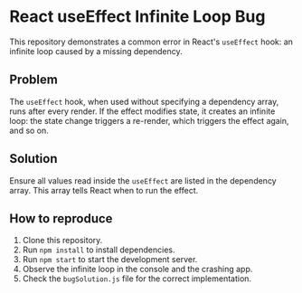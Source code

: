 # React useEffect Infinite Loop Bug

This repository demonstrates a common error in React's `useEffect` hook: an infinite loop caused by a missing dependency.

## Problem
The `useEffect` hook, when used without specifying a dependency array, runs after every render.  If the effect modifies state, it creates an infinite loop: the state change triggers a re-render, which triggers the effect again, and so on.

## Solution
Ensure all values read inside the `useEffect` are listed in the dependency array. This array tells React when to run the effect.

## How to reproduce
1. Clone this repository.
2. Run `npm install` to install dependencies.
3. Run `npm start` to start the development server.
4. Observe the infinite loop in the console and the crashing app.
5. Check the `bugSolution.js` file for the correct implementation.